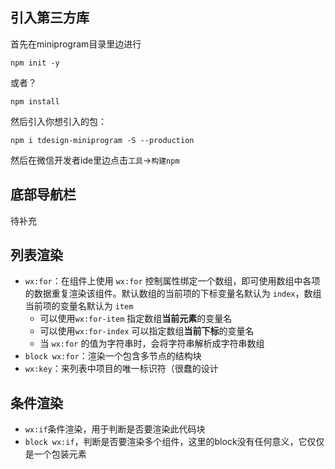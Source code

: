 ## 引入第三方库

首先在miniprogram目录里边进行

```
npm init -y
```

或者？

```
npm install
```

然后引入你想引入的包：

```
npm i tdesign-miniprogram -S --production
```

然后在微信开发者ide里边点击`工具`->`构建npm`

## 底部导航栏

待补充

## 列表渲染

- `wx:for`：在组件上使用 `wx:for` 控制属性绑定一个数组，即可使用数组中各项的数据重复渲染该组件。默认数组的当前项的下标变量名默认为 `index`，数组当前项的变量名默认为 `item`
  - 可以使用`wx:for-item` 指定数组**当前元素**的变量名
  - 可以使用`wx:for-index` 可以指定数组**当前下标**的变量名
  - 当 `wx:for` 的值为字符串时，会将字符串解析成字符串数组
- `block wx:for`：渲染一个包含多节点的结构块
- `wx:key`：来列表中项目的唯一标识符（很蠢的设计

## 条件渲染

- `wx:if`条件渲染，用于判断是否要渲染此代码块
- `block wx:if`，判断是否要渲染多个组件，这里的block没有任何意义，它仅仅是一个包装元素
